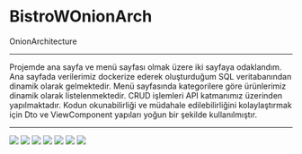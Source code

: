 # BistroWOnionArch
 OnionArchitecture
<hr>
<p>Projemde ana sayfa ve menü sayfası olmak üzere iki sayfaya odaklandım. Ana sayfada verilerimiz dockerize ederek oluşturduğum SQL veritabanından dinamik olarak gelmektedir. Menü sayfasında kategorilere göre ürünlerimiz dinamik olarak listelenmektedir. CRUD işlemleri API katmanımız üzerinden yapılmaktadır. Kodun okunabilirliği ve müdahale edilebilirliğini kolaylaştırmak için Dto ve ViewComponent yapıları yoğun bir şekilde kullanılmıştır.</p>
<hr>
<img src="https://i.hizliresim.com/isdskfp.png">
<img src="https://i.hizliresim.com/56u6kip.png">
<img src="https://i.hizliresim.com/5bgzq2c.png">
<img src="https://i.hizliresim.com/bn9se06.png">
<img src="https://i.hizliresim.com/ey1g7z8.png">
<img src="https://i.hizliresim.com/7aot13j.png">
<img src="https://i.hizliresim.com/os4sexj.png">
 
